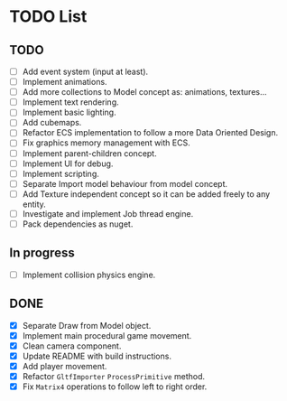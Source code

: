 # TODO List

## TODO
- [ ] Add event system (input at least).
- [ ] Implement animations.
- [ ] Add more collections to Model concept as: animations, textures...
- [ ] Implement text rendering.
- [ ] Implement basic lighting.
- [ ] Add cubemaps.
- [ ] Refactor ECS implementation to follow a more Data Oriented Design.
- [ ] Fix graphics memory management with ECS.
- [ ] Implement parent-children concept.
- [ ] Implement UI for debug.
- [ ] Implement scripting.
- [ ] Separate Import model behaviour from model concept.
- [ ] Add Texture independent concept so it can be added freely to any entity.
- [ ] Investigate and implement Job thread engine.
- [ ] Pack dependencies as nuget.

## In progress
- [ ] Implement collision physics engine.

## DONE
- [x] Separate Draw from Model object.
- [x] Implement main procedural game movement.
- [x] Clean camera component.
- [x] Update README with build instructions.
- [x] Add player movement.
- [x] Refactor `GltfImporter` `ProcessPrimitive` method.
- [x] Fix `Matrix4` operations to follow left to right order.